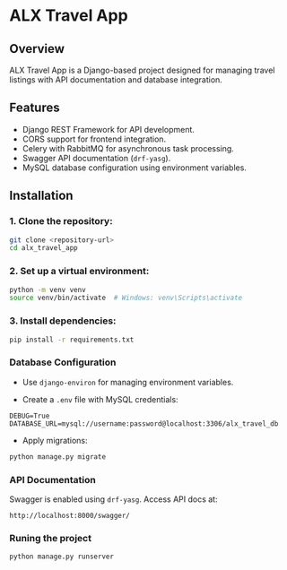 # ALX Travel App  

## Overview  
ALX Travel App is a Django-based project designed for managing travel listings with API documentation and database integration.  

## Features  
- Django REST Framework for API development.  
- CORS support for frontend integration.  
- Celery with RabbitMQ for asynchronous task processing.  
- Swagger API documentation (`drf-yasg`).  
- MySQL database configuration using environment variables.  

## Installation  
### 1. Clone the repository:  
   ```bash
   git clone <repository-url>
   cd alx_travel_app
   ```
### 2. Set up a virtual environment:
```bash
python -m venv venv
source venv/bin/activate  # Windows: venv\Scripts\activate
```
### 3. Install dependencies:
```bash
pip install -r requirements.txt
```

### Database Configuration
- Use `django-environ` for managing environment variables.

- Create a `.env` file with MySQL credentials:

```text 
DEBUG=True
DATABASE_URL=mysql://username:password@localhost:3306/alx_travel_db
```
- Apply migrations:
```bash 
python manage.py migrate
```
### API Documentation
 Swagger is enabled using `drf-yasg`. Access API docs at:
 ```plaintext
 http://localhost:8000/swagger/
 ```

 ### Runing the project
 ```
 python manage.py runserver
```